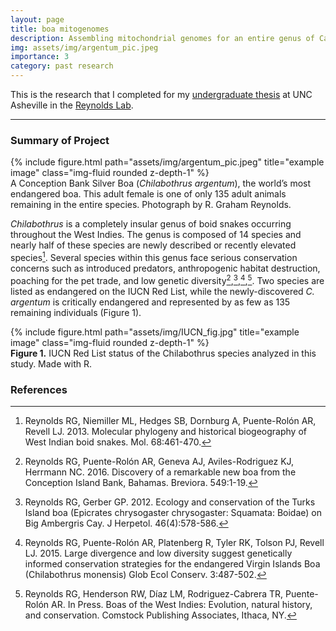 ```yaml
---
layout: page
title: boa mitogenomes
description: Assembling mitochondrial genomes for an entire genus of Caribbean boas
img: assets/img/argentum_pic.jpeg
importance: 3
category: past research
---
```


This is the research that I completed for my <i class="fas fa-file"></i> <a class="link" href="{{ '/assets/pdf/thesis_paper.pdf' | prepend: site.baseurl | prepend: site.url 
}}">undergraduate thesis</a> at UNC Asheville in the [Reynolds Lab](https://reynoldslab.wp.unca.edu/). 

***

### Summary of Project

<div class="row">
    <div class="col-sm mt-3 mt-md-0">
        {% include figure.html path="assets/img/argentum_pic.jpeg" title="example image" class="img-fluid rounded z-depth-1" %}
    </div>
</div>
<div class="caption">
    A Conception Bank Silver Boa (<em>Chilabothrus argentum</em>), the world’s most endangered boa. This adult female is one of only 135 adult animals remaining in the entire species. Photograph by 
R. Graham Reynolds. 
</div>

_Chilabothrus_ is a completely insular genus of boid snakes occurring throughout the West Indies. The genus is composed of 14 species and nearly half of these species are newly described or recently
elevated species[^1]. Several species within this genus face serious conservation concerns such as introduced predators, anthropogenic habitat destruction, poaching for the pet trade, and low 
genetic diversity[^2],[^3],[^4],[^5]. Two species are listed as endangered on the IUCN Red List, while the newly-discovered _C. argentum_ is critically endangered and represented by as few as 135 
remaining individuals (Figure 1).

<div class="row">
    <div class="col-sm mt-3 mt-md-0">
        {% include figure.html path="assets/img/IUCN_fig.jpg" title="example image" class="img-fluid rounded z-depth-1" %}
    </div>
</div>
<div class="caption">
    <b>Figure 1.</b> IUCN Red List status of the Chilabothrus species analyzed in this study. Made with R.
</div>



### References

[^1]: Reynolds RG, Niemiller ML, Hedges SB, Dornburg A, Puente-Rolón AR, Revell LJ. 2013. Molecular phylogeny and historical biogeography of West Indian boid snakes. Mol. 68:461-470.
[^2]: Reynolds RG, Puente-Rolón AR, Geneva AJ, Aviles-Rodriguez KJ, Herrmann NC. 2016. Discovery of a remarkable new boa from the Conception Island Bank, Bahamas. Breviora. 549:1-19.
[^3]: Reynolds RG, Gerber GP. 2012. Ecology and conservation of the Turks Island boa (Epicrates chrysogaster chrysogaster: Squamata: Boidae) on Big Ambergris Cay. J Herpetol. 46(4):578-586.
[^4]: Reynolds RG, Puente-Rolón AR, Platenberg R, Tyler RK, Tolson PJ, Revell LJ. 2015. Large divergence and low diversity suggest genetically informed conservation strategies for the endangered Virgin Islands Boa (Chilabothrus monensis) Glob Ecol Conserv. 3:487-502.
[^5]: Reynolds RG, Henderson RW, Díaz LM, Rodriguez-Cabrera TR, Puente-Rolón AR. In Press. Boas of the West Indies: Evolution, natural history, and conservation. Comstock Publishing Associates, Ithaca, NY.
